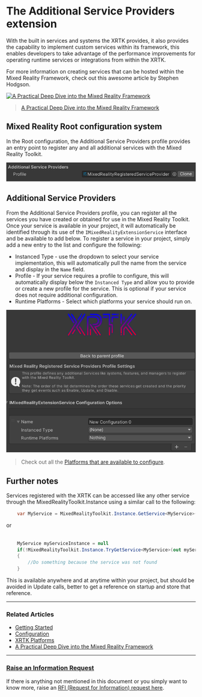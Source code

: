 # The Additional Service Providers extension

With the built in services and systems the XRTK provides, it also provides the capability to implement custom services within its framework, this enables developers to take advantage of the performance improvements for operating runtime services or integrations from within the XRTK.

For more information on creating services that can be hosted within the Mixed Reality Framework, check out this awesome article by Stephen Hodgson.

<a href="https://stephen-hodgson.medium.com/a-practical-deep-dive-into-the-mixed-reality-framework-a26401edb2aa">![[A Practical Deep Dive into the Mixed Reality Framework](https://stephen-hodgson.medium.com/a-practical-deep-dive-into-the-mixed-reality-framework-a26401edb2aa)](https://miro.medium.com/max/1250/1*ebPN0spgicLY4ODa6vB9pg.jpeg)</a>
> [A Practical Deep Dive into the Mixed Reality Framework](https://stephen-hodgson.medium.com/a-practical-deep-dive-into-the-mixed-reality-framework-a26401edb2aa)

## Mixed Reality Root configuration system

In the Root configuration, the Additional Service Providers profile provides an entry point to register any and all additional services with the Mixed Reality Toolkit.

![Additional Service Providers Profile](../../images/Configuration/AdditionalServices/AdditionalServiceProvidersProfile.png)

## Additional Service Providers

From the Additional Service Providers profile, you can register all the services you have created or obtained for use in the Mixed Reality Toolkit.  Once your service is available in your project, it will automatically be identified through its use of the `IMixedRealityExtensionService` interface and be available to add below.  To register a service in your project, simply add a new entry to the list and configure the following:

* Instanced Type - use the dropdown to select your service implementation, this will automatically pull the name from the service and display in the `Name` field.
* Profile - If your service requires a profile to configure, this will automatically display below the `Instanced Type` and allow you to provide or create a new profile for the service.  This is optional if your service does not require additional configuration.
* Runtime Platforms - Select which platforms your service should run on.

![Additional Service Providers List](../../images/Configuration/AdditionalServices/AdditionalServiceProvidersList.png)

> Check out all the [Platforms that are available to configure](../platforms/platforms.md).

## Further notes

Services registered with the XRTK can be accessed like any other service through the MixedRealityToolkit.Instance using a similar call to the following:

```csharp
    var MyService = MixedRealityToolkit.Instance.GetService<MyService>();
```

or

```csharp

    MyService myServiceInstance = null
    if(!MixedRealityToolkit.Instance.TryGetService<MyService>(out myServiceInstance))
    {
        //Do something because the service was not found
    }
```

This is available anywhere and at anytime within your project, but should be avoided in Update calls, better to get a reference on startup and store that reference.

---

### Related Articles

* [Getting Started](../00-GettingStarted.md#getting-started-with-the-mixed-reality-toolkit)
* [Configuration](../02-Configuration.md)
* [XRTK Platforms](../platforms/platforms.md)
* [A Practical Deep Dive into the Mixed Reality Framework](https://stephen-hodgson.medium.com/a-practical-deep-dive-into-the-mixed-reality-framework-a26401edb2aa)

---

### [**Raise an Information Request**](https://github.com/XRTK/XRTK-Core/issues/new?assignees=&labels=question&template=request_for_information.md&title=)

If there is anything not mentioned in this document or you simply want to know more, raise an [RFI (Request for Information) request here](https://github.com/XRTK/XRTK-Core/issues/new?assignees=&labels=question&template=request_for_information.md&title=).
